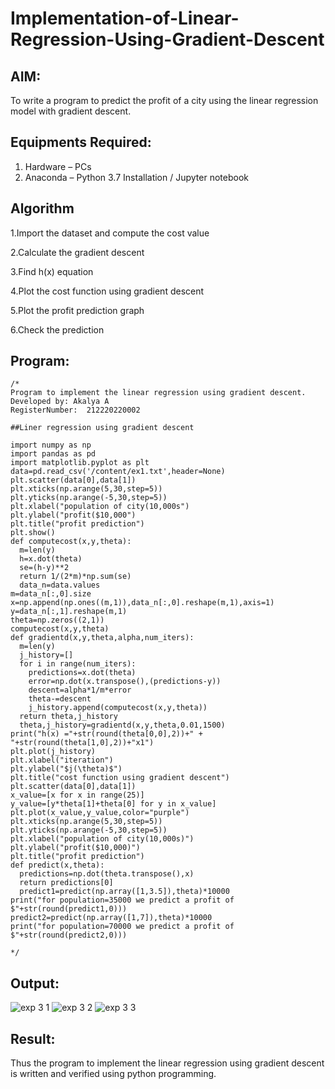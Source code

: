 # Implementation-of-Linear-Regression-Using-Gradient-Descent

## AIM:
To write a program to predict the profit of a city using the linear regression model with gradient descent.

## Equipments Required:
1. Hardware – PCs
2. Anaconda – Python 3.7 Installation / Jupyter notebook

## Algorithm
1.Import the dataset and compute the cost value

2.Calculate the gradient descent

3.Find h(x) equation

4.Plot the cost function using gradient descent

5.Plot the profit prediction graph

6.Check the prediction
 

## Program:
```
/*
Program to implement the linear regression using gradient descent.
Developed by: Akalya A
RegisterNumber:  212220220002

##Liner regression using gradient descent

import numpy as np
import pandas as pd
import matplotlib.pyplot as plt
data=pd.read_csv('/content/ex1.txt',header=None)
plt.scatter(data[0],data[1])
plt.xticks(np.arange(5,30,step=5))
plt.yticks(np.arange(-5,30,step=5))
plt.xlabel("population of city(10,000s")
plt.ylabel("profit($10,000")
plt.title("profit prediction")
plt.show()
def computecost(x,y,theta):
  m=len(y)
  h=x.dot(theta)
  se=(h-y)**2
  return 1/(2*m)*np.sum(se)
  data_n=data.values
m=data_n[:,0].size
x=np.append(np.ones((m,1)),data_n[:,0].reshape(m,1),axis=1)
y=data_n[:,1].reshape(m,1)
theta=np.zeros((2,1))
computecost(x,y,theta)
def gradientd(x,y,theta,alpha,num_iters):
  m=len(y)
  j_history=[]
  for i in range(num_iters):
    predictions=x.dot(theta)
    error=np.dot(x.transpose(),(predictions-y))
    descent=alpha*1/m*error
    theta-=descent
    j_history.append(computecost(x,y,theta))
  return theta,j_history
  theta,j_history=gradientd(x,y,theta,0.01,1500)
print("h(x) ="+str(round(theta[0,0],2))+" + "+str(round(theta[1,0],2))+"x1")
plt.plot(j_history)
plt.xlabel("iteration")
plt.ylabel("$j(\theta)$")
plt.title("cost function using gradient descent")
plt.scatter(data[0],data[1])
x_value=[x for x in range(25)]
y_value=[y*theta[1]+theta[0] for y in x_value]
plt.plot(x_value,y_value,color="purple")
plt.xticks(np.arange(5,30,step=5))
plt.yticks(np.arange(-5,30,step=5))
plt.xlabel("population of city(10,000s)")
plt.ylabel("profit($10,000)")
plt.title("profit prediction")
def predict(x,theta):
  predictions=np.dot(theta.transpose(),x)
  return predictions[0]
  predict1=predict(np.array([1,3.5]),theta)*10000
print("for population=35000 we predict a profit of $"+str(round(predict1,0)))
predict2=predict(np.array([1,7]),theta)*10000
print("for population=70000 we predict a profit of $"+str(round(predict2,0)))

*/
```

## Output:
![exp 3 1](https://user-images.githubusercontent.com/114275126/201040414-00efde67-aeb8-441e-922f-ac5b6fe29db7.PNG)
![exp 3 2](https://user-images.githubusercontent.com/114275126/201040422-00cd5d12-ea0f-45cb-919e-ea965d4f194a.PNG)
![exp 3 3](https://user-images.githubusercontent.com/114275126/201040446-c8f8dd90-5adc-492a-a6a0-6f25557fa881.PNG)



## Result:
Thus the program to implement the linear regression using gradient descent is written and verified using python programming.
